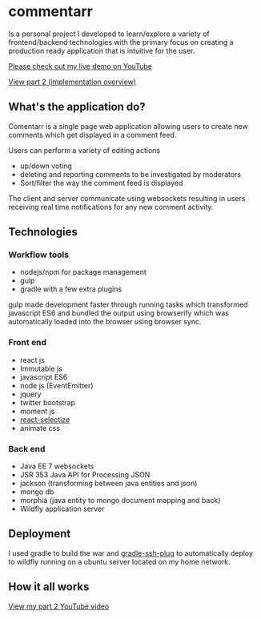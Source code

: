 # commentarr
Is a personal project I developed to learn/explore a variety of frontend/backend technologies with the primary focus on creating a production ready application that is intuitive for the user.

[Please check out my live demo on YouTube](https://www.youtube.com/watch?v=M-Rp_Aa4aSA&list=PLhdEaT6EIivpelbIn9ePcGxBykXnvmzGl&index=2)

[View part 2 (implementation overview)](https://www.youtube.com/watch?v=QRV2GdkV-tk&index=1&list=PLhdEaT6EIivpelbIn9ePcGxBykXnvmzGl)


## What's the application do?
Comentarr is a single page web application allowing users to create new comments which get displayed in a comment feed.

Users can perform a variety of editing actions 
 * up/down voting 
 * deleting and reporting comments to be investigated by moderators 
 * Sort/filter the way the comment feed is displayed

The client and server communicate using websockets resulting in users receiving real time notifications for any new comment activity.

## Technologies 

### Workflow tools
- nodejs/npm for package management
- gulp
- gradle with a few extra plugins

gulp made development faster through running tasks which transformed javascript ES6 and bundled the output using browserify which was automatically loaded into the browser using browser sync. 

### Front end
* react js
* Immutable js
* javascript ES6
* node js (EventEmitter)
* jquery
* twitter bootstrap
* moment js
* [react-selectize](https://github.com/furqanZafar/react-selectize)
* animate css

### Back end
* Java EE 7 websockets		  
* JSR 353 Java API for Processing JSON		
* jackson (transforming between java entities and json)		
* mongo db		   
* morphia (java entity to mongo document mapping and back) 		
* Wildfly application server

## Deployment
I used gradle to build the war and [gradle-ssh-plug](https://gradle-ssh-plugin.github.io/) to automatically deploy to wildfly running on a ubuntu server located on my home network. 

## How it all works
[View my part 2 YouTube video](https://github.com/furqanZafar/react-selectize)

  
